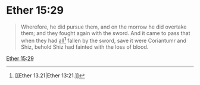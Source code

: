 # Ether 15:29

> Wherefore, he did pursue them, and on the morrow he did overtake them; and they fought again with the sword. And it came to pass that when they had <u>all</u>[^a] fallen by the sword, save it were Coriantumr and Shiz, behold Shiz had fainted with the loss of blood.

[Ether 15:29](https://www.churchofjesuschrist.org/study/scriptures/bofm/ether/15?lang=eng&id=p29#p29)


[^a]: [[Ether 13.21|Ether 13:21.]]

